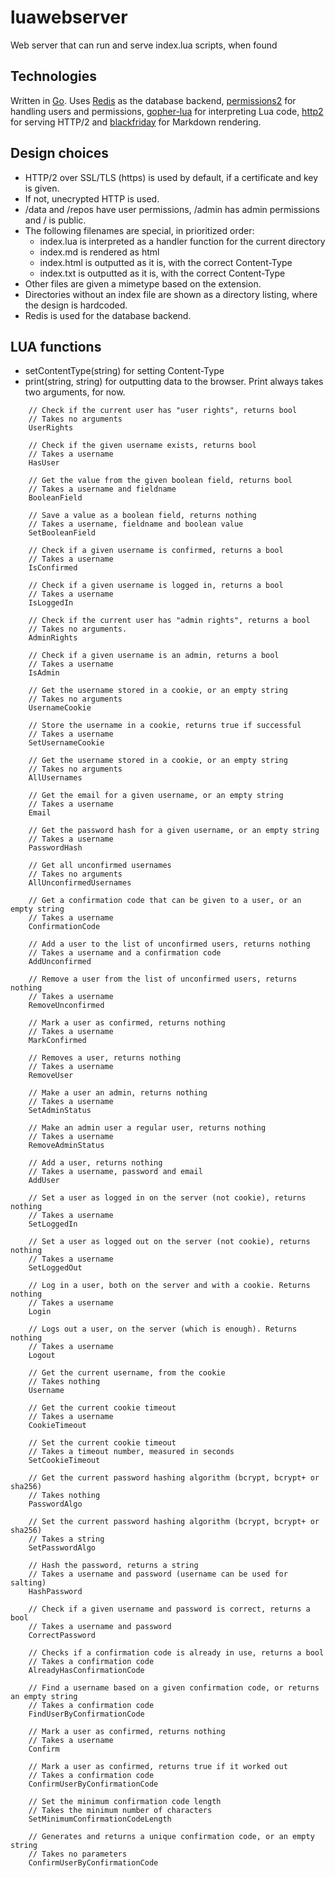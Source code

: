 # luawebserver
Web server that can run and serve index.lua scripts, when found

Technologies
------------

Written in [Go](https://golang.org). Uses [Redis](https://redis.io) as the database backend, [permissions2](https://github.com/xyproto/permissions2) for handling users and permissions, [gopher-lua](https://github.com/yuin/gopher-lua) for interpreting Lua code, [http2](https://github.com/bradfitz/http2) for serving HTTP/2 and [blackfriday](https://github.com/russross/blackfriday) for Markdown rendering.

Design choices
--------------
* HTTP/2 over SSL/TLS (https) is used by default, if a certificate and key is given.
* If not, unecrypted HTTP is used.
* /data and /repos have user permissions, /admin has admin permissions and / is public.
* The following filenames are special, in prioritized order:
    * index.lua is interpreted as a handler function for the current directory
    * index.md is rendered as html
    * index.html is outputted as it is, with the correct Content-Type
    * index.txt is outputted as it is, with the correct Content-Type
* Other files are given a mimetype based on the extension.
* Directories without an index file are shown as a directory listing, where the design is hardcoded.
* Redis is used for the database backend.

LUA functions
-------------
* setContentType(string) for setting Content-Type
* print(string, string) for outputting data to the browser. Print always takes two arguments, for now.

~~~
	// Check if the current user has "user rights", returns bool
	// Takes no arguments
	UserRights

	// Check if the given username exists, returns bool
	// Takes a username
	HasUser

	// Get the value from the given boolean field, returns bool
	// Takes a username and fieldname
	BooleanField

	// Save a value as a boolean field, returns nothing
	// Takes a username, fieldname and boolean value
	SetBooleanField

	// Check if a given username is confirmed, returns a bool
	// Takes a username
	IsConfirmed

	// Check if a given username is logged in, returns a bool
	// Takes a username
	IsLoggedIn

	// Check if the current user has "admin rights", returns a bool
	// Takes no arguments.
	AdminRights

	// Check if a given username is an admin, returns a bool
	// Takes a username
	IsAdmin

	// Get the username stored in a cookie, or an empty string
	// Takes no arguments
	UsernameCookie

	// Store the username in a cookie, returns true if successful
	// Takes a username
	SetUsernameCookie

	// Get the username stored in a cookie, or an empty string
	// Takes no arguments
	AllUsernames

	// Get the email for a given username, or an empty string
	// Takes a username
	Email

	// Get the password hash for a given username, or an empty string
	// Takes a username
	PasswordHash

	// Get all unconfirmed usernames
	// Takes no arguments
	AllUnconfirmedUsernames

	// Get a confirmation code that can be given to a user, or an empty string
	// Takes a username
	ConfirmationCode

	// Add a user to the list of unconfirmed users, returns nothing
	// Takes a username and a confirmation code
	AddUnconfirmed

	// Remove a user from the list of unconfirmed users, returns nothing
	// Takes a username
	RemoveUnconfirmed

	// Mark a user as confirmed, returns nothing
	// Takes a username
	MarkConfirmed

	// Removes a user, returns nothing
	// Takes a username
	RemoveUser

	// Make a user an admin, returns nothing
	// Takes a username
	SetAdminStatus

	// Make an admin user a regular user, returns nothing
	// Takes a username
	RemoveAdminStatus

	// Add a user, returns nothing
	// Takes a username, password and email
	AddUser

	// Set a user as logged in on the server (not cookie), returns nothing
	// Takes a username
	SetLoggedIn

	// Set a user as logged out on the server (not cookie), returns nothing
	// Takes a username
	SetLoggedOut

	// Log in a user, both on the server and with a cookie. Returns nothing
	// Takes a username
	Login

	// Logs out a user, on the server (which is enough). Returns nothing
	// Takes a username
	Logout

	// Get the current username, from the cookie
	// Takes nothing
	Username

	// Get the current cookie timeout
	// Takes a username
	CookieTimeout

	// Set the current cookie timeout
	// Takes a timeout number, measured in seconds
	SetCookieTimeout

	// Get the current password hashing algorithm (bcrypt, bcrypt+ or sha256)
	// Takes nothing
	PasswordAlgo

	// Set the current password hashing algorithm (bcrypt, bcrypt+ or sha256)
	// Takes a string
	SetPasswordAlgo

	// Hash the password, returns a string
	// Takes a username and password (username can be used for salting)
	HashPassword

	// Check if a given username and password is correct, returns a bool
	// Takes a username and password
	CorrectPassword

	// Checks if a confirmation code is already in use, returns a bool
	// Takes a confirmation code
	AlreadyHasConfirmationCode

	// Find a username based on a given confirmation code, or returns an empty string
	// Takes a confirmation code
	FindUserByConfirmationCode

	// Mark a user as confirmed, returns nothing
	// Takes a username
	Confirm

	// Mark a user as confirmed, returns true if it worked out
	// Takes a confirmation code
	ConfirmUserByConfirmationCode

	// Set the minimum confirmation code length
	// Takes the minimum number of characters
	SetMinimumConfirmationCodeLength

	// Generates and returns a unique confirmation code, or an empty string
	// Takes no parameters
	ConfirmUserByConfirmationCode
~~~
